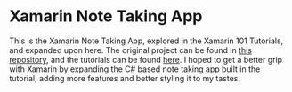 # Xamarin Note Taking App

This is the Xamarin Note Taking App, explored in the Xamarin 101 Tutorials, and expanded upon here. The original project can be found in [this repository](https://github.com/codemillmatt/xamarin-101), and the tutorials can be found [here](https://www.youtube.com/watch?v=JH8ekYJrFHs&list=PLdo4fOcmZ0oU10SXt2W58pu2L0v2dOW-1). I hoped to get a better grip with Xamarin by expanding the C# based note taking app built in the tutorial, adding more features and better styling it to my tastes.

